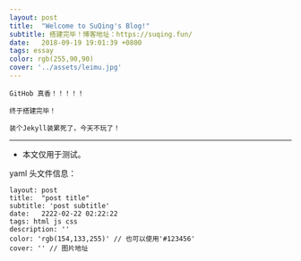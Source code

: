 ```yaml
---
layout: post
title:  "Welcome to SuQing's Blog!"
subtitle: 搭建完毕！博客地址：https://suqing.fun/
date:   2018-09-19 19:01:39 +0800
tags: essay
color: rgb(255,90,90)
cover: '../assets/leimu.jpg'
---
```



    GitHob 真香！！！！！

    终于搭建完毕！

    装个Jekyll装累死了，今天不玩了！


<hr>

- 本文仅用于测试。

yaml 头文件信息：
```
layout: post
title:  "post title"
subtitle: 'post subtitle'
date:   2222-02-22 02:22:22
tags: html js css
description: ''
color: 'rgb(154,133,255)' // 也可以使用'#123456'
cover: '' // 图片地址
```



